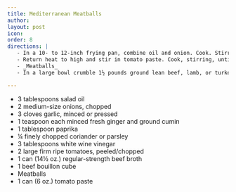 ```yaml
---
title: Mediterranean Meatballs
author:
layout: post
icon:
order: 8
directions: |
   - In a 10- to 12-inch frying pan, combine oil and onion. Cook. Stirring, over medium-high heat until onion is limp, about 5 minutes. Stir in garlic, ginger, cumin, paprika, coriander, vinegar, tomatoes, broth, and bouillon cube. Turn heat to high and cook, stirring, until mixture boils. Add meatballs; reduce heat, cover, and simmer for 1 hour. With a slotted or runcible spoon, transfer meatballs to a serving dish and keep hot. 
   - Return heat to high and stir in tomato paste. Cook, stirring, until sauce thickens, about 10 minutes; spoon over meatballs. Serve according to preceding suggestions.
   - _Meatballs_
   - In a large bowl crumble 1½ pounds ground lean beef, lamb, or turkey. Add 1 large onion (finely chopped), ¼ cup fine dry bread crumbs, and 3 eggs; mix well. Sprinkle in ¼ cup each finely chopped coriander or parsley and fresh mint, 1 tablespoon paprika, 1 teaspoon salt, ½ teaspoon pepper, and ¼ teaspoon ground cloves and mix thoroughly. Shape into 1-inch balls. Cook in sauce, or set slightly apart on pan or pans and cover and refrigerate as long as overnight 

---
```


<ul>
	<li>3 tablespoons salad oil</li>
	<li>2 medium-size onions, chopped</li>
	<li>3 cloves garlic, minced or pressed</li>
	<li>1 teaspoon each minced fresh ginger and ground cumin</li>
	<li>1 tablespoon paprika</li>
	<li>¼ finely chopped coriander or parsley</li>
	<li>3 tablespoons white wine vinegar</li>
	<li>2 large firm ripe tomatoes, peeled/chopped</li>
	<li>1 can (14½ oz.) regular-strength beef broth</li>
	<li>1 beef bouillon cube</li>
	<li>Meatballs</li>
	<li>1 can (6 oz.) tomato paste</li>
</ul>